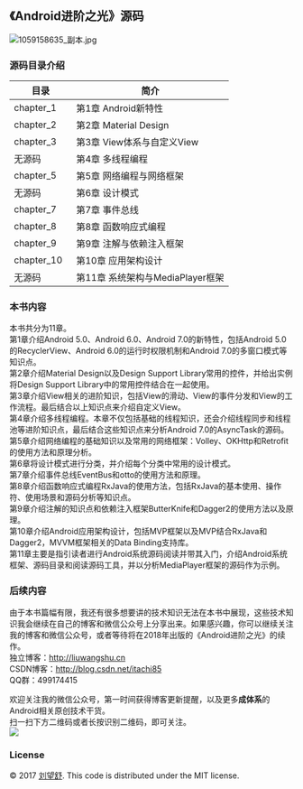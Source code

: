 ## **《Android进阶之光》源码**

![1059158635_副本.jpg](http://upload-images.jianshu.io/upload_images/1417629-ffc5287016553464.jpg?imageMogr2/auto-orient/strip%7CimageView2/2/w/1240)

### **源码目录介绍**


目录        |  简介
------------|--------------------------
 chapter_1   | 第1章 Android新特性
chapter_2   | 第2章 Material Design
chapter_3   | 第3章 View体系与自定义View
无源码  | 第4章 多线程编程
chapter_5  | 第5章 网络编程与网络框架
无源码  | 第6章 设计模式
chapter_7   | 第7章 事件总线
chapter_8   | 第8章 函数响应式编程
chapter_9  | 第9章 注解与依赖注入框架
chapter_10   | 第10章 应用架构设计
无源码  | 第11章 系统架构与MediaPlayer框架
### **本书内容**
本书共分为11章。<br>
第1章介绍Android 5.0、Android 6.0、Android 7.0的新特性，包括Android 5.0的RecyclerView、Android 6.0的运行时权限机制和Android 7.0的多窗口模式等知识点。<br>
第2章介绍Material Design以及Design Support Library常用的控件，并给出实例将Design Support Library中的常用控件结合在一起使用。<br>
第3章介绍View相关的进阶知识，包括View的滑动、View的事件分发和View的工作流程。最后结合以上知识点来介绍自定义View。<br>
第4章介绍多线程编程。本章不仅包括基础的线程知识，还会介绍线程同步和线程池等进阶知识点，最后结合这些知识点来分析Android 7.0的AsyncTask的源码。<br>
第5章介绍网络编程的基础知识以及常用的网络框架：Volley、OKHttp和Retrofit的使用方法和原理分析。<br>
第6章将设计模式进行分类，并介绍每个分类中常用的设计模式。<br>
第7章介绍事件总线EventBus和otto的使用方法和原理。<br>
第8章介绍函数响应式编程RxJava的使用方法，包括RxJava的基本使用、操作符、使用场景和源码分析等知识点。<br>
第9章介绍注解的知识点和依赖注入框架ButterKnife和Dagger2的使用方法以及原理。<br>
第10章介绍Android应用架构设计，包括MVP框架以及MVP结合RxJava和Dagger2，MVVM框架相关的Data Binding支持库。<br>
第11章主要是指引读者进行Android系统源码阅读并带其入门，介绍Android系统框架、源码目录和阅读源码工具，并以分析MediaPlayer框架的源码作为示例。<br>
### **后续内容**
由于本书篇幅有限，我还有很多想要讲的技术知识无法在本书中展现，这些技术知识我会继续在自己的博客和微信公众号上分享出来。如果感兴趣，你可以继续关注我的博客和微信公众号，或者等待将在2018年出版的《Android进阶之光》的续作。<br>
独立博客：http://liuwangshu.cn<br>
CSDN博客：http://blog.csdn.net/itachi85<br>
QQ群：499174415<br>

欢迎关注我的微信公众号，第一时间获得博客更新提醒，以及更多**成体系**的Android相关原创技术干货。<br>
扫一扫下方二维码或者长按识别二维码，即可关注。<br>
![](http://olwwjaqhc.bkt.clouddn.com/gongzhong.jpg)

### **License**

 © 2017 [刘望舒][itachi85]. This code is distributed under the MIT license.


[itachi85]:http://liuwangshu.cn
